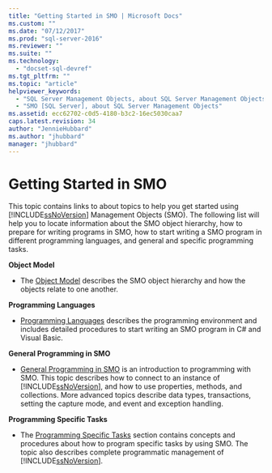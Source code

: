 ```yaml
---
title: "Getting Started in SMO | Microsoft Docs"
ms.custom: ""
ms.date: "07/12/2017"
ms.prod: "sql-server-2016"
ms.reviewer: ""
ms.suite: ""
ms.technology: 
  - "docset-sql-devref"
ms.tgt_pltfrm: ""
ms.topic: "article"
helpviewer_keywords: 
  - "SQL Server Management Objects, about SQL Server Management Objects"
  - "SMO [SQL Server], about SQL Server Management Objects"
ms.assetid: ecc62702-c0d5-4180-b3c2-16ec5030caa7
caps.latest.revision: 34
author: "JennieHubbard"
ms.author: "jhubbard"
manager: "jhubbard"
---
```

# Getting Started in SMO
  This topic contains links to about topics to help you get started using [!INCLUDE[ssNoVersion](../../includes/ssnoversion-md.md)] Management Objects (SMO). The following list will help you to locate information about the SMO object hierarchy, how to prepare for writing programs in SMO, how to start writing a SMO program in different programming languages, and general and specific programming tasks.  
 
 **Object Model**  
  
-   The [Object Model](../../relational-databases/server-management-objects-smo/smo-object-model.md) describes the SMO object hierarchy and how the objects relate to one another.  
  
 **Programming Languages**  
  
-   [Programming Languages](../../relational-databases/server-management-objects-smo/smo-programming-languages.md) describes the programming environment and includes detailed procedures to start writing an SMO program in C# and Visual Basic.  
  
 **General Programming in SMO**  
  
-   [General Programming in SMO](../../relational-databases/server-management-objects-smo/create-program/creating-smo-programs.md) is an introduction to programming with SMO. This topic describes how to connect to an instance of [!INCLUDE[ssNoVersion](../../includes/ssnoversion-md.md)], and how to use properties, methods, and collections. More advanced topics describe data types, transactions, setting the capture mode, and event and exception handling.  
  
 **Programming Specific Tasks**  
  
-   The [Programming Specific Tasks](../../relational-databases/server-management-objects-smo/tasks/programming-specific-tasks.md) section contains concepts and procedures about how to program specific tasks by using SMO. The topic also describes complete programmatic management of [!INCLUDE[ssNoVersion](../../includes/ssnoversion-md.md)].  
  
  
